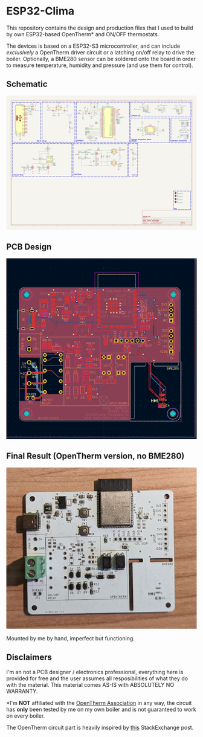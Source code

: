 # ESP32-Clima

This repository contains the design and production files that I used to build by own ESP32-based OpenTherm* and ON/OFF thermostats.

The devices is based on a ESP32-S3 microcontroller, and can include *exclusively* a OpenTherm driver circuit or a latching on/off relay to drive the boiler. 
Optionally, a BME280 sensor can be soldered onto the board in order to measure temperature, humidity and pressure (and use them for control).

## Schematic

![alt](docs/img/schem_rev2.png)

## PCB Design

![alt](docs/img/pcb_rev2.png)

## Final Result (OpenTherm version, no BME280)

![alt](docs/img/physical.png)

Mounted by me by hand, imperfect but functioning. 

## Disclaimers

I'm an not a PCB designer / electronics professional, everything here is provided for free and the user assumes all resposibilities of what they do with the material.
This material comes AS-IS with ABSOLUTELY NO WARRANTY.

*I'm **NOT** affiliated with the [OpenTherm Association](https://www.opentherm.eu/) in any way, the circuit has **only** been tested by me on my own boiler and is not guaranteed to work on every boiler.

The OpenTherm circuit part is heavily inspired by [this](https://electronics.stackexchange.com/questions/466720/how-does-this-circuit-work-opentherm) StackExchange post.  
